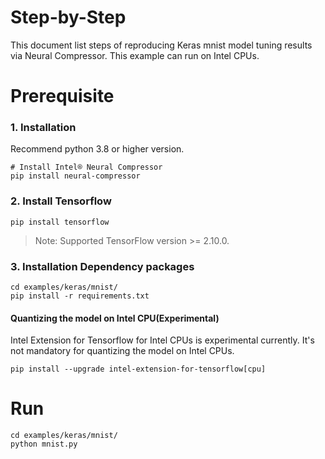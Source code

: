 Step-by-Step
============

This document list steps of reproducing Keras mnist model tuning results via Neural Compressor.
This example can run on Intel CPUs.

# Prerequisite

### 1. Installation
Recommend python 3.8 or higher version.

```shell
# Install Intel® Neural Compressor
pip install neural-compressor
```

### 2. Install Tensorflow
```shell
pip install tensorflow
```
> Note: Supported TensorFlow version >= 2.10.0.

### 3. Installation Dependency packages
```shell
cd examples/keras/mnist/
pip install -r requirements.txt
```

#### Quantizing the model on Intel CPU(Experimental)
Intel Extension for Tensorflow for Intel CPUs is experimental currently. It's not mandatory for quantizing the model on Intel CPUs.

```shell
pip install --upgrade intel-extension-for-tensorflow[cpu]
```

# Run

  ```shell
  cd examples/keras/mnist/
  python mnist.py
  ```
